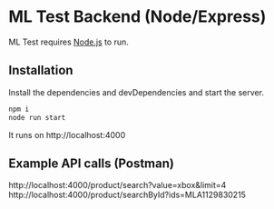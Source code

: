 # ML Test Backend (Node/Express)

ML Test requires [Node.js](https://nodejs.org/) to run.

## Installation 

Install the dependencies and devDependencies and start the server.

```sh
npm i
node run start
```

It runs on http://localhost:4000

## Example API calls (Postman)

http://localhost:4000/product/search?value=xbox&limit=4
http://localhost:4000/product/searchById?ids=MLA1129830215
